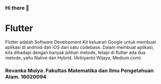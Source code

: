 ### Hi there 👋

# Flutter

Flutter adalah Software Development Kit keluaran Google untuk membuat aplikasi di android dan iOS dari satu codebase. Dalam membuat aplikasi, kita dihadapi dengan banyak pilihan metode, tetapi di flutter ada dua metode, yaitu Native dan Hybrid. (Arbiyanto Wijaya, Medium.com)

### Revanka Mulya. Fakultas Matematika dan Ilmu Pengetahuan Alam. 16020094
